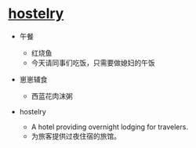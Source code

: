 # [hostelry](https://github.com/jiemaoli/gitblog/issues/26)

- 午餐
   - 红烧鱼
   - 今天请同事们吃饭，只需要做媳妇的午饭

- 崽崽辅食
   - 西蓝花肉沫粥

- hostelry
   - A hotel providing overnight lodging for travelers.
   - 为旅客提供过夜住宿的旅馆。